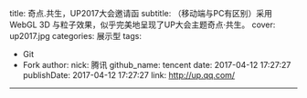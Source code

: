 title: 奇点.共生，UP2017大会邀请函
subtitle: （移动端与PC有区别）采用 WebGL 3D 与粒子效果，似乎完美地呈现了UP大会主题奇点·共生。
cover: up2017.jpg
categories: 展示型
tags:
  - Git
  - Fork
author:
  nick: 腾讯
  github_name: tencent
date: 2017-04-12 17:27:27
publishDate: 2017-04-12 17:27:27
link: http://up.qq.com/
---

<!-- more -->
